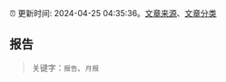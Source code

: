 :alarm_clock: 更新时间: 2024-04-25 04:35:36。[文章来源](/README.md)、[文章分类](/TAGS.md)

## 报告


> 关键字：`报告`、`月报`



